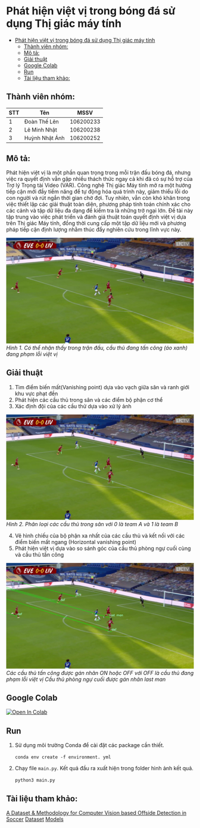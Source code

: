 # Phát hiện việt vị trong bóng đá sử dụng Thị giác máy tính

- [Phát hiện việt vị trong bóng đá sử dụng Thị giác máy tính](#phát-hiện-việt-vị-trong-bóng-đá-sử-dụng-thị-giác-máy-tính)
  - [Thành viên nhóm:](#thành-viên-nhóm)
  - [Mô tả:](#mô-tả)
  - [Giải thuật](#giải-thuật)
  - [Google Colab](#google-colab)
  - [Run](#run)
  - [Tài liệu tham khảo:](#tài-liệu-tham-khảo)
## Thành viên nhóm:
|STT|Tên|MSSV|
|---|---|---|
| 1  |Đoàn Thế Lên|106200233|
| 2  |Lê Minh Nhật|106200238|
| 3  |Huỳnh Nhật Ánh|106200252|

## Mô tả:
Phát hiện việt vị là một phần quan trọng trong mỗi trận đấu bóng đá, nhưng việc ra quyết định vẫn gặp nhiều thách thức ngay cả khi đã có sự hỗ trợ của Trợ lý Trọng tài Video (VAR). Công nghệ Thị giác Máy tính mở ra một hướng tiếp cận mới đầy tiềm năng để tự động hóa quá trình này, giảm thiểu lỗi do con người và rút ngắn thời gian chờ đợi. Tuy nhiên, vẫn còn khó khăn trong việc thiết lập các giải thuật toàn diện, phương pháp tính toán chính xác cho các cảnh và tập dữ liệu đa dạng để kiểm tra là những trở ngại lớn. Đề tài này tập trung vào việc phát triển và đánh giá thuật toán quyết định việt vị dựa trên Thị giác Máy tính, đồng thời cung cấp một tập dữ liệu mới và phương pháp tiếp cận định lượng nhằm thúc đẩy nghiên cứu trong lĩnh vực này.

![](images/25_or.jpg)
*Hình 1. Có thể nhận thấy trong trận đấu, cầu thủ đang tấn công (áo xanh) đang phạm lỗi việt vị*

## Giải thuật


1. Tìm điểm biến mất(Vanishing point) dựa vào vạch giữa sân và ranh giới khu vực phạt đền
2. Phát hiện các cầu thủ trong sân và các điểm bộ phận cơ thể
3. Xác định đội của các cầu thử dựa vào xử lý ảnh

![](images/25_tc.jpg)
*Hình 2. Phân loại các cầu thủ trong sân với 0 là team A và 1 là team B*


4. Vẽ hình chiếu của bộ phận xa nhất của các cầu thủ và kết nối với các điểm biến mất ngang (Horizontal vanishing point)
5. Phát hiện việt vị dựa vào so sánh góc của cầu thủ phòng ngự cuối cùng và cầu thủ tấn công

![](images/25_1_final.jpg)
*Các cầu thủ tấn công được gán nhãn ON hoặc OFF với OFF là cầu thủ đang phạm lỗi việt vị Cầu thủ phòng ngự cuối được gán nhãn last man*
## Google Colab
[![Open In Colab](https://colab.research.google.com/assets/colab-badge.svg)](https://colab.research.google.com/drive/1SR3bBqcDnYhNZ_dszJZDorJxyBIrSl0C?usp=sharing)

## Run
1. Sử dụng môi trường Conda để cài đặt các package cần thiết.

    ```conda env create -f environment. yml```

2. Chạy file  ```main.py```. Kết quả đầu ra xuất hiện trong folder hình ảnh kết quả.

    ``` python3 main.py ```


## Tài liệu tham khảo:
[A Dataset & Methodology for Computer Vision based Offside Detection in Soccer](https://dl.acm.org/doi/10.1145/3422844.3423055)
[Dataset](https://drive.google.com/drive/folders/1TgxT-9GRB3BWice_5WHuCQ4Byev-NHFI?usp=sharing)
[Models](https://drive.google.com/drive/folders/1DW0G-zgLs3g_rf3QnWQGjQ7euCJPaOs3?usp=sharing)